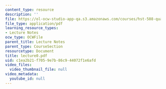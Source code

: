 ```yaml
---
content_type: resource
description: ''
file: https://ol-ocw-studio-app-qa.s3.amazonaws.com/courses/hst-508-quantitative-genomics-fall-2005/c1ea2b21f7059e7b86c944072f1e6afd_lecture0.pdf
file_type: application/pdf
learning_resource_types:
- Lecture Notes
ocw_type: OCWFile
parent_title: Lecture Notes
parent_type: CourseSection
resourcetype: Document
title: lecture0.pdf
uid: c1ea2b21-f705-9e7b-86c9-44072f1e6afd
video_files:
  video_thumbnail_file: null
video_metadata:
  youtube_id: null
---
```

